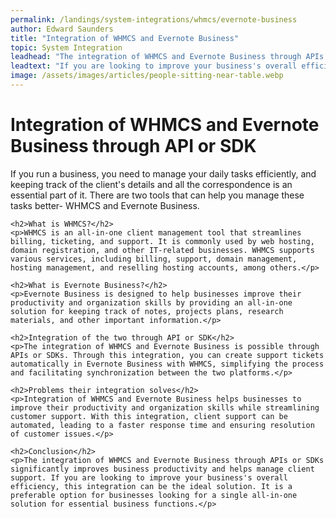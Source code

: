 ```yaml
---
permalink: /landings/system-integrations/whmcs/evernote-business
author: Edward Saunders
title: "Integration of WHMCS and Evernote Business"
topic: System Integration
leadhead: "The integration of WHMCS and Evernote Business through APIs or SDKs significantly improves business productivity and helps manage client support"
leadtext: "If you are looking to improve your business's overall efficiency, this integration can be the ideal solution. It is a preferable option for businesses looking for a single all-in-one solution for essential business functions."
image: /assets/images/articles/people-sitting-near-table.webp
---
```

<div class="arttext">	<h1>Integration of WHMCS and Evernote Business through API or SDK</h1>
	<p>If you run a business, you need to manage your daily tasks efficiently, and keeping track of the client's details and all the correspondence is an essential part of it. There are two tools that can help you manage these tasks better- WHMCS and Evernote Business.</p>

	<h2>What is WHMCS?</h2>
	<p>WHMCS is an all-in-one client management tool that streamlines billing, ticketing, and support. It is commonly used by web hosting, domain registration, and other IT-related businesses. WHMCS supports various services, including billing, support, domain management, hosting management, and reselling hosting accounts, among others.</p>

	<h2>What is Evernote Business?</h2>
	<p>Evernote Business is designed to help businesses improve their productivity and organization skills by providing an all-in-one solution for keeping track of notes, projects plans, research materials, and other important information.</p>

	<h2>Integration of the two through API or SDK</h2>
	<p>The integration of WHMCS and Evernote Business is possible through APIs or SDKs. Through this integration, you can create support tickets automatically in Evernote Business with WHMCS, simplifying the process and facilitating synchronization between the two platforms.</p>

	<h2>Problems their integration solves</h2>
	<p>Integration of WHMCS and Evernote Business helps businesses to improve their productivity and organization skills while streamlining customer support. With this integration, client support can be automated, leading to a faster response time and ensuring resolution of customer issues.</p>

	<h2>Conclusion</h2>
	<p>The integration of WHMCS and Evernote Business through APIs or SDKs significantly improves business productivity and helps manage client support. If you are looking to improve your business's overall efficiency, this integration can be the ideal solution. It is a preferable option for businesses looking for a single all-in-one solution for essential business functions.</p>
</div>